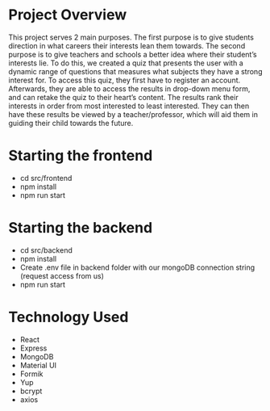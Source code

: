 # Project Overview

This project serves 2 main purposes. The first purpose is to give students direction in what careers their interests lean them towards. The second purpose is to give teachers and schools a better idea where their student’s interests lie. To do this, we created a quiz that presents the user with a dynamic range of questions that measures what subjects they have a strong interest for.  To access this quiz, they first have to register an account. Afterwards, they are able to access the results in drop-down menu form, and can retake the quiz to their heart’s content. The results rank their interests in order from most interested to least interested. They can then have these results be viewed by a teacher/professor, which will aid them in guiding their child towards the future.

# Starting the frontend

* cd src/frontend
* npm install
* npm run start

# Starting the backend

* cd src/backend
* npm install
* Create .env file in backend folder with our mongoDB connection string (request access from us)
* npm run start

# Technology Used

* React
* Express
* MongoDB
* Material UI
* Formik
* Yup
* bcrypt
* axios
